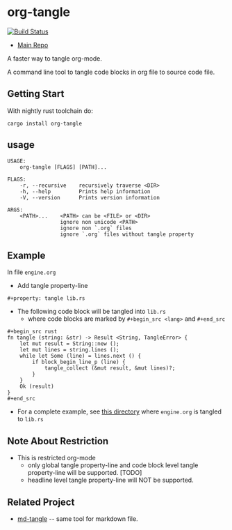 # org-tangle

[![Build Status](https://travis-ci.org/xieyuheng/org-rs.svg?branch=master)](https://travis-ci.org/xieyuheng/org-rs)

- [Main Repo](https://github.com/xieyuheng/org-rs)

A faster way to tangle org-mode.

A command line tool to tangle code blocks in org file to source code file.

## Getting Start

With nightly rust toolchain do:

`cargo install org-tangle`

## usage

```
USAGE:
    org-tangle [FLAGS] [PATH]...

FLAGS:
    -r, --recursive    recursively traverse <DIR>
    -h, --help         Prints help information
    -V, --version      Prints version information

ARGS:
    <PATH>...    <PATH> can be <FILE> or <DIR>
                 ignore non unicode <PATH>
                 ignore non `.org` files
                 ignore `.org` files without tangle property

```

## Example

In file `engine.org`

- Add tangle property-line

```
#+property: tangle lib.rs
```

- The following code block will be tangled into `lib.rs`
  - where code blocks are marked by `#+begin_src <lang>` and `#+end_src`

```
#+begin_src rust
fn tangle (string: &str) -> Result <String, TangleError> {
    let mut result = String::new ();
    let mut lines = string.lines ();
    while let Some (line) = lines.next () {
        if block_begin_line_p (line) {
            tangle_collect (&mut result, &mut lines)?;
        }
    }
    Ok (result)
}
#+end_src
```

- For a complete example,
  see [this directory](https://github.com/xieyuheng/org-rs/tree/master/org-tangle-engine/src)
  where `engine.org` is tangled to `lib.rs`

## Note About Restriction

- This is restricted org-mode
  - only global tangle property-line
    and code block level tangle property-line
    will be supported. [TODO]
  - headline level tangle property-line will NOT be supported.

## Related Project

- [md-tangle](https://github.com/xieyuheng/md-tangle) -- same tool for markdown file.
